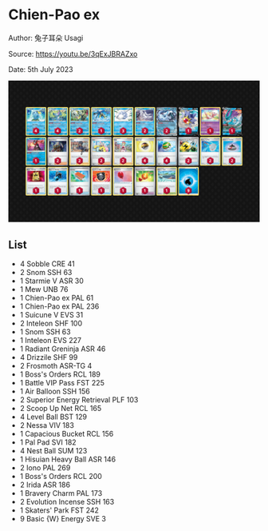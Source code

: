 # Chien-Pao ex

Author: 兔子耳朵 Usagi

Source: <https://youtu.be/3qExJBRAZxo>

Date: 5th July 2023

![decklist](../../images/PAL/Chien-Pao%20ex/3-%20Chien-Pao%20ex.png)

## List

* 4 Sobble CRE 41
* 2 Snom SSH 63
* 1 Starmie V ASR 30
* 1 Mew UNB 76
* 1 Chien-Pao ex PAL 61
* 1 Chien-Pao ex PAL 236
* 1 Suicune V EVS 31
* 2 Inteleon SHF 100
* 1 Snom SSH 63
* 1 Inteleon EVS 227
* 1 Radiant Greninja ASR 46
* 4 Drizzile SHF 99
* 2 Frosmoth ASR-TG 4
* 1 Boss's Orders RCL 189
* 1 Battle VIP Pass FST 225
* 1 Air Balloon SSH 156
* 2 Superior Energy Retrieval PLF 103
* 2 Scoop Up Net RCL 165
* 4 Level Ball BST 129
* 2 Nessa VIV 183
* 1 Capacious Bucket RCL 156
* 1 Pal Pad SVI 182
* 4 Nest Ball SUM 123
* 1 Hisuian Heavy Ball ASR 146
* 2 Iono PAL 269
* 1 Boss's Orders RCL 200
* 2 Irida ASR 186
* 1 Bravery Charm PAL 173
* 2 Evolution Incense SSH 163
* 1 Skaters' Park FST 242
* 9 Basic {W} Energy SVE 3
